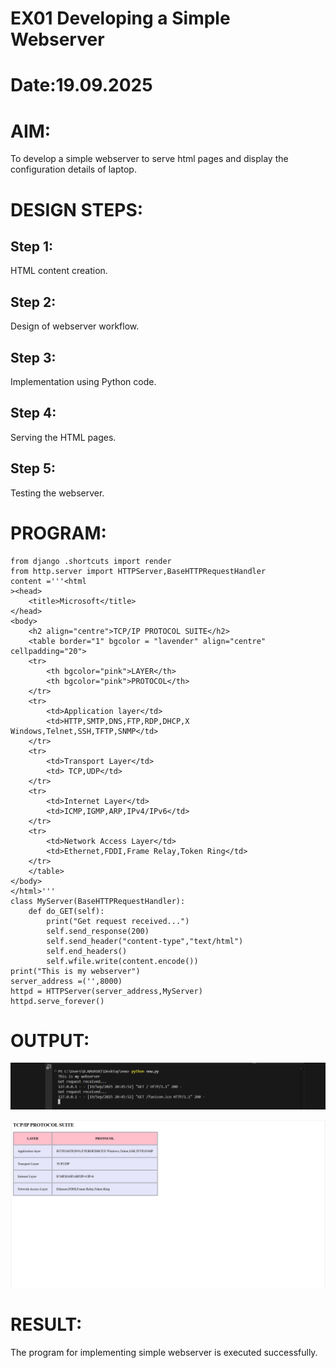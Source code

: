 # EX01 Developing a Simple Webserver

# Date:19.09.2025
# AIM:
To develop a simple webserver to serve html pages and display the configuration details of laptop.

# DESIGN STEPS:
## Step 1:
HTML content creation.

## Step 2:
Design of webserver workflow.

## Step 3:
Implementation using Python code.

## Step 4:
Serving the HTML pages.

## Step 5:
Testing the webserver.

# PROGRAM:
```
from django .shortcuts import render
from http.server import HTTPServer,BaseHTTPRequestHandler
content ='''<html
><head>
    <title>Microsoft</title>
</head>
<body>
    <h2 align="centre">TCP/IP PROTOCOL SUITE</h2>
    <table border="1" bgcolor = "lavender" align="centre" cellpadding="20">
    <tr>
        <th bgcolor="pink">LAYER</th>
        <th bgcolor="pink">PROTOCOL</th>
    </tr>
    <tr>
        <td>Application layer</td>
        <td>HTTP,SMTP,DNS,FTP,RDP,DHCP,X Windows,Telnet,SSH,TFTP,SNMP</td>
    </tr>
    <tr>
        <td>Transport Layer</td>
        <td> TCP,UDP</td>
    </tr>
    <tr>
        <td>Internet Layer</td>
        <td>ICMP,IGMP,ARP,IPv4/IPv6</td>
    </tr>
    <tr>
        <td>Network Access Layer</td>
        <td>Ethernet,FDDI,Frame Relay,Token Ring</td>
    </tr>
    </table>
</body>
</html>'''
class MyServer(BaseHTTPRequestHandler):
    def do_GET(self):
        print("Get request received...")
        self.send_response(200)
        self.send_header("content-type","text/html")
        self.end_headers()
        self.wfile.write(content.encode())
print("This is my webserver")
server_address =('',8000)
httpd = HTTPServer(server_address,MyServer)
httpd.serve_forever()
```
# OUTPUT:

![alt text](<Screenshot 2025-09-19 204621.png>)

![alt text](<Screenshot 2025-09-19 211903.png>)

# RESULT:
The program for implementing simple webserver is executed successfully.